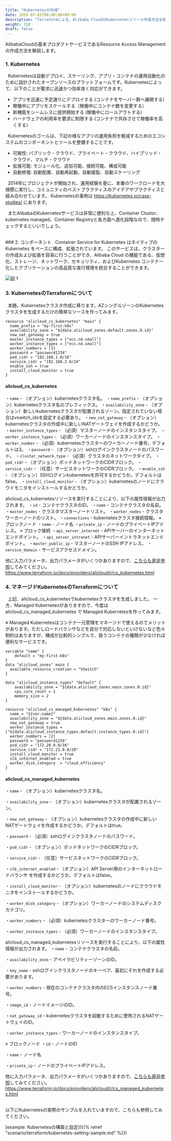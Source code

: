 ```yaml
---
title: "Kubernetesの作成"
date: 2019-07-01T00:00:00+09:00
description: "Terraformによる、Alibaba CloudのKubernetesリソース作成方法を紹介します。"
weight: 150
draft: false
---
```


AlibabaCloudの基本プロダクトサービスであるResource Access Managementの作成方法を解説します。

### 1. Kubernetes
&nbsp; Kubernetesは自動デプロイ、スケーリング、アプリ・コンテナの運用自動化のために設計されたオープンソースのプラットフォームです。Kubernetesによって、以下のことが要求に迅速かつ効率良く対応ができます。

* アプリを迅速に予定通りにデプロイする (コンテナをサーバー群へ展開する)
* 稼働中にアプリをスケールする（稼働中にコンテナ数を変更する）
* 新機能をシームレスに提供開始する (稼働中にロールアウトする)
* ハードウェアの利用率を要求に制限する (コンテナで共存させて稼働率を高くする）

&nbsp; Kubernetesのゴールは、下記の様なアプリの運用負担を軽減するためのエコシステムのコンポーネントとツールを整備することです。

* 可搬性: パブリック・クラウド、プライベート・クラウド、ハイブリッド・クラウド、マルチ・クラウド
* 拡張可能: モジュール化、追加可能、接続可能、構成可能
* 自動修復: 自動配置、自動再起動、自動複製、自動スケーリング

&nbsp; 2014年にプロジェクトが開始され、運用経験を基に、本番のワークロードを大規模に実行し、コミュニティのベストプラクティスのアイデアやプラクティスと組み合わせています。 Kubernetesの事例は https://kubernetes.io/case-studies/ にあります。

&nbsp; またAlibabaのKubernetesサービスは非常に便利な上、Container Clustor、kubernetes managed、Container Registryと各方面へ進化段階なので、随時チェックするといいでしょう。


<br>
### 2. コンポーネント
&nbsp; Container Service for Kubernetes はネイティブの Kubernetes をベースに構成、拡張されています。 このサービスは、クラスターの作成および拡張を容易に行うことができ、Alibaba Cloud の機能である、仮想化、ストレージ、ネットワーク、セキュリティ、およびKubernetes コンテナー化したアプリケーションの高品質な実行環境を統合することができます。

![図 1](/help/image/16.1.png)


### 3. KubernetesのTerraformについて
&nbsp; 本題、Kubernetesクラスタ作成に移ります。AZシングルゾーンのKubernetesクラスタを生成するだけの簡単なソースを作ってみます。

```
resource "alicloud_cs_kubernetes" "main" {
  name_prefix = "my-first-k8s"
  availability_zone = "${data.alicloud_zones.default.zones.0.id}"
  new_nat_gateway = true
  master_instance_types = ["ecs.n4.small"]
  worker_instance_types = ["ecs.n4.small"]
  worker_numbers = [3]
  password = "password1234"
  pod_cidr = "192.168.1.0/16"
  service_cidr = "192.168.2.0/24"
  enable_ssh = true
  install_cloud_monitor = true
}
```

#### **alicloud_cs_kubernetes**
・`name` - （オプション）kubernetesクラスタ名。
・`name_prefix` - （オプション）kubernetesクラスタ名のプレフィックス。
・`availability_zone` - （オプション）新しいkubernetesクラスタが配置されるゾーン。指定されていない場合はvswitch_idsを設定する必要あり。
・`new_nat_gateway` - （オプション）kubernetesクラスタの作成中に新しいNATゲートウェイを作成するかどうか。
・`master_instance_types` - （必須）マスターノードのインスタンスタイプ。
・`worker_instance_types` - （必須）ワーカーノードのインスタンスタイプ。
・`worker_number` - （必須）kubernetesクラスターのワーカーノード番号。デフォルトは3。
・`password` - （オプション）sshログインクラスタノードのパスワード。
・`cluster_network_type` - （必須）クラスタのネットワークタイプ。
・`pod_cidr` - （オプション）ポッドネットワークのCIDRブロック。
・`service_cidr` - （任意）サービスネットワークのCIDRブロック。
・`enable_ssh` - （オプション）SSHログインkubernetesを許可するかどうか。デフォルトはfalse。
・`install_cloud_monitor` - （オプション）kubernetesのノードにクラウドモニタをインストールするかどうか。

alicloud_cs_kubernetesリソースを実行することにより、以下の属性情報が出力されます。
・`id` - コンテナクラスタのID。
・`name` - コンテナクラスタの名前。
・`master_nodes` - クラスタマスターノードリスト。
・`worker_nodes` - クラスタワーカーノードのリスト。
・`connections` - kubernetesクラスタ接続情報。
» ブロックノード
・`name` - ノード名
・`private_ip` - ノードのプライベートIPアドレス。
» ブロック接続
・`api_server_internet` - APIサーバーのインターネットエンドポイント。
・`api_server_intranet` - APIサーバーイントラネットエンドポイント。
・`master_public_ip` - マスターノードのSSH IPアドレス。
・`service_domain` - サービスアクセスドメイン。



他に入力パラメータ、出力パラメータがいくつかありますので、[こちらも是非参照](https://www.terraform.io/docs/providers/alicloud/r/cs_kubernetes.html)してみてください。
https://www.terraform.io/docs/providers/alicloud/r/cs_kubernetes.html

### 4. マネージドKubernetesのTerraformについて
&nbsp; 上記、alicloud_cs_kubernetesでkubernetesクラスタを生成しました。
一方、Managed Kubernetesがありますので、今度はalicloud_cs_managed_kubernetes で Managed Kubernetesを作ってみます。

※ Managed Kubernetesはコンテナ一元管理をマネージドで使えるのでメリットがあります。ただしロードバランサなどを自分で対応しないといけないなど色々制約はありますが、構成が比較的シンプルで、扱うコンテナの種類が少なければ便利なサービスです。

```
variable "name" {
    default = "my-first-k8s"
}
data "alicloud_zones" main {
  available_resource_creation = "VSwitch"
}

data "alicloud_instance_types" "default" {
    availability_zone = "${data.alicloud_zones.main.zones.0.id}"
    cpu_core_count = 1
    memory_size = 2
}

resource "alicloud_cs_managed_kubernetes" "k8s" {
  name = "${var.name}"
  availability_zone = "${data.alicloud_zones.main.zones.0.id}"
  new_nat_gateway = true
  worker_instance_types = ["${data.alicloud_instance_types.default.instance_types.0.id}"]
  worker_numbers = [2]
  password = "password1234"
  pod_cidr = "172.20.0.0/16"
  service_cidr = "172.21.0.0/20"
  install_cloud_monitor = true
  slb_internet_enabled = true
  worker_disk_category  = "cloud_efficiency"
}
```

#### **alicloud_cs_managed_kubernetes**
・`name` - （オプション）kubernetesクラスタ名。

・`availability_zone` - （オプション）kubernetesクラスタが配置されるゾーン。

・`new_nat_gateway` - （オプション）kubernetesクラスタの作成中に新しいNATゲートウェイを作成するかどうか。デフォルトはtrue。

・`password` - （必須）sshログインクラスタノードのパスワード。

・`pod_cidr` - （オプション）ポッドネットワークのCIDRブロック。

・`service_cidr` - （任意）サービスネットワークのCIDRブロック。

・`slb_internet_enabled` - （オプション）API Server用のインターネットロードバランサ
を作成するかどうか。デフォルトはfalse。

・`install_cloud_monitor` - （オプション）kubernetesのノードにクラウドモニタをインストールするかどうか。

・`worker_disk_category` - （オプション）ワーカーノードのシステムディスクカテゴリ。

・`worker_numbers` - （必須）kubernetesクラスターのワーカーノード番号。

・`worker_instance_types` - （必須）ワーカーノードのインスタンスタイプ。

alicloud_cs_managed_kubernetesリソースを実行することにより、以下の属性情報が出力されます。
・`name` - コンテナクラスタの名前。

・`availability_zone` - アベイラビリティーゾーンのID。

・`key_name` - sshログインクラスタノードのキーペア、最初にそれを作成する必要があります。

・`worker_numbers` - 現在のコンテナクラスタ内のECSインスタンスノード番号。

・`image_id` - ノードイメージのID。

・`nat_gateway_id` - kubernetesクラスタを起動するために使用されるNATゲートウェイのID。

・`worker_instance_types` - ワーカーノードのインスタンスタイプ。

» ブロックノード
・`id` - ノードのID

・`name` - ノード名

・`private_ip` - ノードのプライベートIPアドレス。


他に入力パラメータ、出力パラメータがいくつかありますので、[こちらも是非参照](https://www.terraform.io/docs/providers/alicloud/r/cs_managed_kubernetes.html)してみてください。
https://www.terraform.io/docs/providers/alicloud/r/cs_managed_kubernetes.html


<br>
以下にKubernetesの実際のサンプルを入れていますので、こちらも参照してみてください。

[example: Kubernetesの構築と設定]({{% relref "scenario/terraform/kubernetes-setting-sample.md" %}})






